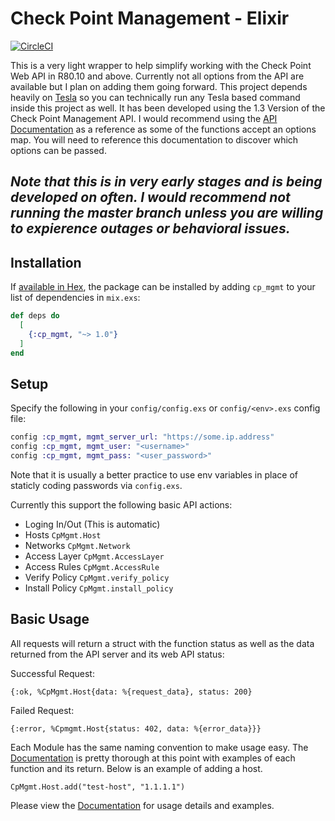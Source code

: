 # Check Point Management - Elixir

[![CircleCI](https://circleci.com/gh/willfore/cp_mgmt.svg?style=svg)](https://circleci.com/gh/willfore/cp_mgmt)

This is a very light wrapper to help simplify working with the Check Point Web API in R80.10 and above. Currently  not all options from the API are available but I plan on adding them going forward. This project depends heavily on [Tesla](https://github.com/teamon/tesla) so you can technically run any Tesla based command inside this project as well. It has been developed using the 1.3 Version of the Check Point Management API. I would recommend using the [API Documentation](https://sc1.checkpoint.com/documents/latest/APIs/index.html#introduction~v1.3%20) as a reference as some of the functions accept an options map. You will need to reference this documentation to discover which options can be passed.

## *Note that this is in very early stages and is being developed on often. I would recommend not running the master branch unless you are willing to expierence outages or behavioral issues.*

## Installation

If [available in Hex](https://hex.pm/docs/publish), the package can be installed
by adding `cp_mgmt` to your list of dependencies in `mix.exs`:

```elixir
def deps do
  [
    {:cp_mgmt, "~> 1.0"}
  ]
end
```

## Setup

Specify the following in your `config/config.exs` or `config/<env>.exs` config file:

```elixir
config :cp_mgmt, mgmt_server_url: "https://some.ip.address"
config :cp_mgmt, mgmt_user: "<username>"
config :cp_mgmt, mgmt_pass: "<user_password>"
```
Note that it is usually a better practice to use env variables in place of staticly coding passwords via `config.exs`.

Currently this support the following basic API actions:

- Loging In/Out (This is automatic)
- Hosts `CpMgmt.Host`
- Networks `CpMgmt.Network`
- Access Layer `CpMgmt.AccessLayer`
- Access Rules `CpMgmt.AccessRule`
- Verify Policy `CpMgmt.verify_policy`
- Install Policy `CpMgmt.install_policy`

## Basic Usage

All requests will return a struct with the function status as well as the data returned from the API server and its web API status:

Successful Request:

`{:ok, %CpMgmt.Host{data: %{request_data}, status: 200}`

Failed Request:

`{:error, %Cpmgmt.Host{status: 402, data: %{error_data}}}`

Each Module has the same naming convention to make usage easy. The [Documentation](https://hexdocs.pm/cp_mgmt) is pretty thorough at this point with examples of each function and its return. Below is an example of adding a host.

`CpMgmt.Host.add("test-host", "1.1.1.1")`


Please view the [Documentation](https://hexdocs.pm/cp_mgmt) for usage details and examples.
